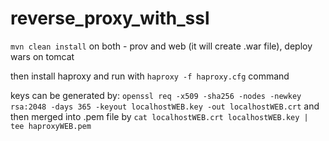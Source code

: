 # reverse_proxy_with_ssl

`mvn clean install` on both - prov and web (it will create .war file), deploy wars on tomcat

then install haproxy and run with `haproxy -f haproxy.cfg` command

keys can be generated by: `openssl req -x509 -sha256 -nodes -newkey rsa:2048 -days 365 -keyout localhostWEB.key -out localhostWEB.crt` and then merged into .pem file by `cat localhostWEB.crt localhostWEB.key | tee haproxyWEB.pem`
